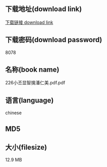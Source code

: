 ## 下载地址(download link)
[下载链接 download link](https://voluble-croquembouche-d321dc.netlify.app/?s=226%E5%B0%8F%E4%B8%95%E6%98%BE%E6%99%BA%E6%93%92%E6%BD%98%E4%BB%81%E7%BE%8E.pdf)

## 下载密码(download password)
8078

## 名称(book name)
226小丕显智擒潘仁美.pdf.pdf

## 语言(language)
chinese

## MD5


## 大小(filesize)
12.9 MB
